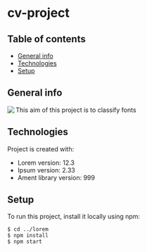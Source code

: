 # cv-project

## Table of contents
* [General info](#general-info)
* [Technologies](#technologies)
* [Setup](#setup)

## General info
This aim of this project is to classify fonts
<img align="left" src=![Untitled-1](https://user-images.githubusercontent.com/62393460/219378725-afff414a-b2aa-40c4-a218-f2c775c673a7.png)>

	
## Technologies
Project is created with:
* Lorem version: 12.3
* Ipsum version: 2.33
* Ament library version: 999
	
## Setup
To run this project, install it locally using npm:

```
$ cd ../lorem
$ npm install
$ npm start
```
